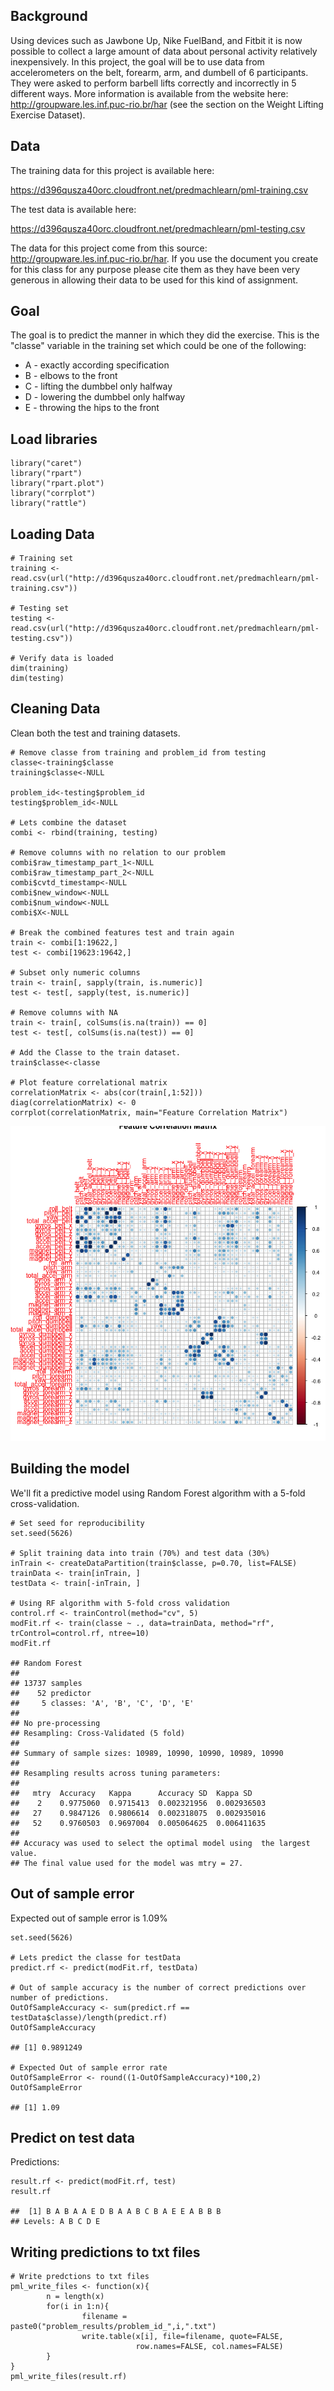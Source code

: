 Background
----------

Using devices such as Jawbone Up, Nike FuelBand, and Fitbit it is now
possible to collect a large amount of data about personal activity
relatively inexpensively. In this project, the goal will be to use data
from accelerometers on the belt, forearm, arm, and dumbell of 6
participants. They were asked to perform barbell lifts correctly and
incorrectly in 5 different ways. More information is available from the
website here: <http://groupware.les.inf.puc-rio.br/har> (see the section
on the Weight Lifting Exercise Dataset).

Data
----

The training data for this project is available here:

<https://d396qusza40orc.cloudfront.net/predmachlearn/pml-training.csv>

The test data is available here:

<https://d396qusza40orc.cloudfront.net/predmachlearn/pml-testing.csv>

The data for this project come from this source:
<http://groupware.les.inf.puc-rio.br/har>. If you use the document you
create for this class for any purpose please cite them as they have been
very generous in allowing their data to be used for this kind of
assignment.

Goal
----

The goal is to predict the manner in which they did the exercise. This
is the "classe" variable in the training set which could be one of the
following:

-   A - exactly according specification
-   B - elbows to the front
-   C - lifting the dumbbel only halfway
-   D - lowering the dumbbel only halfway
-   E - throwing the hips to the front

Load libraries
--------------

    library("caret")
    library("rpart")
    library("rpart.plot")
    library("corrplot")
    library("rattle")

Loading Data
------------

    # Training set
    training <- read.csv(url("http://d396qusza40orc.cloudfront.net/predmachlearn/pml-training.csv"))

    # Testing set
    testing <- read.csv(url("http://d396qusza40orc.cloudfront.net/predmachlearn/pml-testing.csv"))

    # Verify data is loaded
    dim(training)
    dim(testing)

Cleaning Data
-------------

Clean both the test and training datasets.

    # Remove classe from training and problem_id from testing
    classe<-training$classe
    training$classe<-NULL

    problem_id<-testing$problem_id
    testing$problem_id<-NULL

    # Lets combine the dataset
    combi <- rbind(training, testing)

    # Remove columns with no relation to our problem
    combi$raw_timestamp_part_1<-NULL
    combi$raw_timestamp_part_2<-NULL
    combi$cvtd_timestamp<-NULL
    combi$new_window<-NULL
    combi$num_window<-NULL
    combi$X<-NULL

    # Break the combined features test and train again
    train <- combi[1:19622,]
    test <- combi[19623:19642,]

    # Subset only numeric columns
    train <- train[, sapply(train, is.numeric)]
    test <- test[, sapply(test, is.numeric)]

    # Remove columns with NA
    train <- train[, colSums(is.na(train)) == 0] 
    test <- test[, colSums(is.na(test)) == 0] 

    # Add the Classe to the train dataset. 
    train$classe<-classe

    # Plot feature correlational matrix
    correlationMatrix <- abs(cor(train[,1:52]))
    diag(correlationMatrix) <- 0
    corrplot(correlationMatrix, main="Feature Correlation Matrix")

![](report_files/figure-markdown_strict/unnamed-chunk-3-1.png)

Building the model
------------------

We'll fit a predictive model using Random Forest algorithm with a 5-fold
cross-validation.

    # Set seed for reproducibility
    set.seed(5626)

    # Split training data into train (70%) and test data (30%)
    inTrain <- createDataPartition(train$classe, p=0.70, list=FALSE)
    trainData <- train[inTrain, ]
    testData <- train[-inTrain, ]

    # Using RF algorithm with 5-fold cross validation
    control.rf <- trainControl(method="cv", 5)
    modFit.rf <- train(classe ~ ., data=trainData, method="rf", trControl=control.rf, ntree=10)
    modFit.rf

    ## Random Forest 
    ## 
    ## 13737 samples
    ##    52 predictor
    ##     5 classes: 'A', 'B', 'C', 'D', 'E' 
    ## 
    ## No pre-processing
    ## Resampling: Cross-Validated (5 fold) 
    ## 
    ## Summary of sample sizes: 10989, 10990, 10990, 10989, 10990 
    ## 
    ## Resampling results across tuning parameters:
    ## 
    ##   mtry  Accuracy   Kappa      Accuracy SD  Kappa SD   
    ##    2    0.9775060  0.9715413  0.002321956  0.002936503
    ##   27    0.9847126  0.9806614  0.002318075  0.002935016
    ##   52    0.9760503  0.9697004  0.005064625  0.006411635
    ## 
    ## Accuracy was used to select the optimal model using  the largest value.
    ## The final value used for the model was mtry = 27.

Out of sample error
-------------------

Expected out of sample error is 1.09%

    set.seed(5626)

    # Lets predict the classe for testData
    predict.rf <- predict(modFit.rf, testData)

    # Out of sample accuracy is the number of correct predictions over number of predictions.
    OutOfSampleAccuracy <- sum(predict.rf == testData$classe)/length(predict.rf)
    OutOfSampleAccuracy

    ## [1] 0.9891249

    # Expected Out of sample error rate 
    OutOfSampleError <- round((1-OutOfSampleAccuracy)*100,2)
    OutOfSampleError

    ## [1] 1.09

Predict on test data
--------------------

Predictions:

    result.rf <- predict(modFit.rf, test)
    result.rf

    ##  [1] B A B A A E D B A A B C B A E E A B B B
    ## Levels: A B C D E

Writing predictions to txt files
--------------------------------

    # Write predctions to txt files
    pml_write_files <- function(x){
            n = length(x)
            for(i in 1:n){
                    filename = paste0("problem_results/problem_id_",i,".txt")
                    write.table(x[i], file=filename, quote=FALSE,
                                row.names=FALSE, col.names=FALSE)
            }
    }
    pml_write_files(result.rf)
